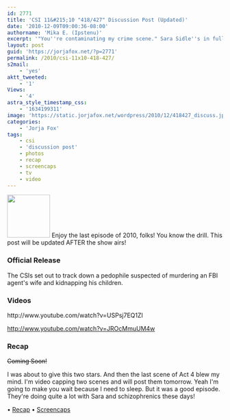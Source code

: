 ```yaml
---
id: 2771
title: 'CSI 11&#215;10 "418/427" Discussion Post (Updated)'
date: '2010-12-09T09:00:36-08:00'
authorname: 'Mika E. (Ipstenu)'
excerpt: '"You''re contaminating my crime scene." Sara Sidle''s in full force on tonight''s all new CSI! _Updated at 10:45 ET_'
layout: post
guid: 'https://jorjafox.net/?p=2771'
permalink: /2010/csi-11x10-418-427/
s2mail:
    - 'yes'
aktt_tweeted:
    - '1'
Views:
    - '4'
astra_style_timestamp_css:
    - '1634199311'
image: 'https://static.jorjafox.net/wordpress/2010/12/418427_discuss.jpg'
categories:
    - 'Jorja Fox'
tags:
    - csi
    - 'discussion post'
    - photos
    - recap
    - screencaps
    - tv
    - video
---
```


<img src="//static.jorjafox.net/wordpress/2010/12/418427_discuss-100x100.jpg" alt="" title="418427_discuss" width="100" height="100" class="alignleft size-thumbnail wp-image-2772" /> Enjoy the last episode of 2010, folks!  You know the drill. This post will be updated AFTER the show airs!

<h3>Official Release</h3>
The CSIs set out to track down a pedophile suspected of murdering an FBI agent's wife and kidnapping his children.

<h3>Videos</h3>
http://www.youtube.com/watch?v=USPsj7EQ1ZI

http://www.youtube.com/watch?v=JROcMmuUM4w

<h3>Recap</h3>
<del>Coming Soon!</del>

I was about to give this two stars. And then the last scene of Act 4 blew my mind.  I'm video capping two scenes and will post them tomorrow.  Yeah I'm going to make you wait because I need to sleep.  But it was a good episode.  They're doing quite a lot with Sara and schizophrenics these days!

&bull; <a href="https://jorjafox.net/wiki/418/427">Recap</a>
&bull; <a href="https://jorjafox.net/gallery/tv/csi/season11/418427/">Screencaps</a>
